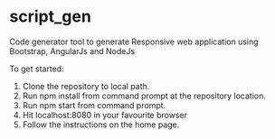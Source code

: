 # script_gen
Code generator tool to generate Responsive web application using Bootstrap, AngularJs and NodeJs

To get started:
1. Clone the repository to local path.
2. Run npm install from command prompt at the repository location.
3. Run npm start from command prompt.
4. Hit localhost:8080 in your favourite browser
5. Follow the instructions on the home page.
